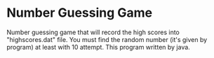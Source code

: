 # Number Guessing Game 
Number guessing game that will record the high scores into "highscores.dat" file.
You must find the random number (it's given by program) at least with 10 attempt. 
This program written by java.
